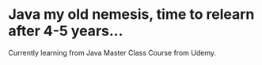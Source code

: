 # Java my old nemesis, time to relearn after 4-5 years...
Currently learning from Java Master Class Course from Udemy.
